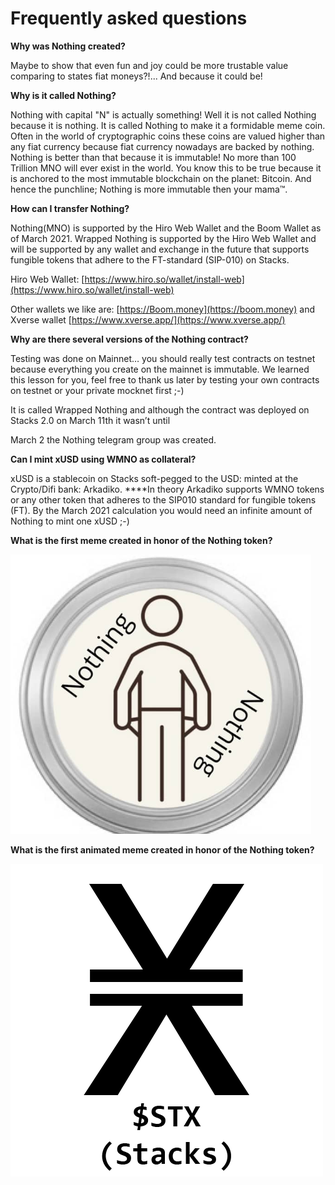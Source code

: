 # Frequently asked questions

**Why was Nothing created?**

Maybe to show that even fun and joy could be more trustable value comparing to states fiat moneys?!... And because it could be! 

**Why is it called Nothing?**

Nothing with capital "N" is actually something! Well it is not called Nothing because it is nothing. It is called Nothing to make it a formidable meme coin. Often in the world of cryptographic coins these coins are valued higher than any fiat currency because fiat currency nowadays are backed by nothing. Nothing is better than that because it is immutable! No more than 100 Trillion MNO will ever exist in the world. You know this to be true because it is anchored to the most immutable blockchain on the planet: Bitcoin. And hence the punchline; Nothing is more immutable then your mama™.

**How can I transfer Nothing?**

Nothing(MNO) is supported by the Hiro Web Wallet and the Boom Wallet as of March 2021. Wrapped Nothing is supported by the Hiro Web Wallet and will be supported by any wallet and exchange in the future that supports fungible tokens that adhere to the FT-standard (SIP-010) on Stacks.

Hiro Web Wallet: [https://www.hiro.so/wallet/install-web](https://www.hiro.so/wallet/install-web)

Other wallets we like are: [https://Boom.money](https://boom.money) and Xverse wallet [https://www.xverse.app/](https://www.xverse.app/)

**Why are there several versions of the Nothing contract?**

Testing was done on Mainnet… you should really test contracts on testnet because everything you create on the mainnet is immutable. We learned this lesson for you, feel free to thank us later by testing your own contracts on testnet or your private mocknet first ;-)

It is called Wrapped Nothing and although the contract was deployed on Stacks 2.0 on March 11th it wasn’t until

March 2 the Nothing telegram group was created.

**Can I mint xUSD using WMNO as collateral?**

xUSD is a stablecoin on Stacks soft-pegged to the USD: minted at the Crypto/Difi bank: Arkadiko. ****In theory Arkadiko supports WMNO tokens or any other token that adheres to the SIP010 standard for fungible tokens (FT). By the March 2021 calculation you would need an infinite amount of Nothing to mint one xUSD ;-)

**What is the first meme created in honor of the Nothing token?**

![Frequently%20asked%20questions%2027d28375ce524a4e9b9bca29b527921b/Untitled.png](Frequently%20asked%20questions%2027d28375ce524a4e9b9bca29b527921b/Untitled.png)

**What is the first animated meme created in honor of the Nothing token?**

![Frequently%20asked%20questions%2027d28375ce524a4e9b9bca29b527921b/Nothing_mama_gif_(8piece).gif](Frequently%20asked%20questions%2027d28375ce524a4e9b9bca29b527921b/Nothing_mama_gif_(8piece).gif)
